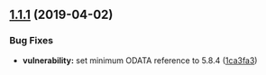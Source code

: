 ## [1.1.1](https://github.com/aranasoft/cobweb-azure/compare/v1.1.0...v1.1.1) (2019-04-02)


### Bug Fixes

* **vulnerability:** set minimum ODATA reference to 5.8.4 ([1ca3fa3](https://github.com/aranasoft/cobweb-azure/commit/1ca3fa3))



